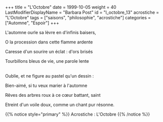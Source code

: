 +++
title = "L'Octobre"
date = 1999-10-05
weight = 40
LastModifierDisplayName = "Barbara Post"
id = "l_octobre_13"
acrostiche = "L'Octobre"
tags = ["saisons", "philosophie", "acrostiche"]
categories = ["Automne", "Espoir"]
+++

L'automne ourle sa lèvre en d'infinis baisers,

O la procession dans cette flamme ardente

Caresse d'un sourire un éclat : d'ors brisés

Tourbillons bleus de vie, une parole lente

 \
Oublie, et ne figure au pastel qu'un dessin :

Bien-aimé, si tu veux marier à l'automne

Rêves des arbres roux à ce cœur battant, saint

Etreint d'un voile doux, comme un chant pur résonne.

{{% notice style="primary" %}}
Acrostiche : L'Octobre
{{% /notice %}}
